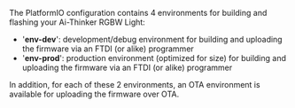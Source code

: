 The PlatformIO configuration contains 4 environments for building and flashing your Ai-Thinker RGBW Light:

- '**env-dev**': development/debug environment for building and uploading the firmware via an FTDI (or alike) programmer
- '**env-prod**': production environment (optimized for size) for building and uploading the firmware via an FTDI (or alike) programmer

In addition, for each of these 2 environments, an OTA environment is available for uploading the firmware over OTA.